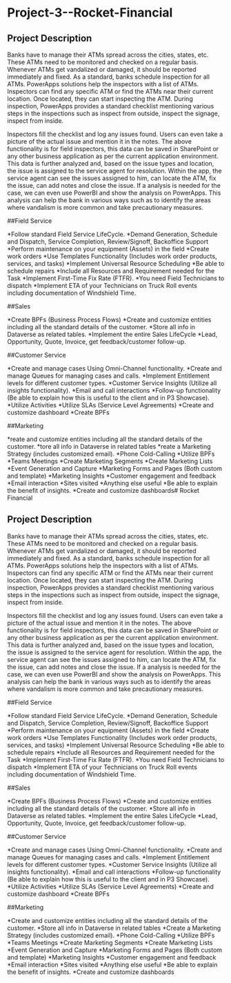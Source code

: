 # Project-3--Rocket-Financial

## Project Description

Banks have to manage their ATMs spread across the cities, states, etc. These ATMs need to be monitored and checked on a regular basis. Whenever ATMs get vandalized or damaged, it should be reported immediately and fixed. As a standard, banks schedule inspection for all ATMs. PowerApps solutions help the inspectors with a list of ATMs. Inspectors can find any specific ATM or find the ATMs near their current location. Once located, they can start inspecting the ATM. During inspection, PowerApps provides a standard checklist mentioning various steps in the inspections such as inspect from outside, inspect the signage, inspect from inside.

Inspectors fill the checklist and log any issues found. Users can even take a picture of the actual issue and mention it in the notes. The above functionality is for field inspectors, this data can be saved in SharePoint or any other business application as per the current application environment. This data is further analyzed and, based on the issue types and location, the issue is assigned to the service agent for resolution. Within the app, the service agent can see the issues assigned to him, can locate the ATM, fix the issue, can add notes and close the issue. If a analysis is needed for the case, we can even use PowerBI and show the analysis on PowerApps. This analysis can help the bank in various ways such as to identify the areas where vandalism is more common and take precautionary measures.

##Field Service

*Follow standard Field Service LifeCycle.
*Demand Generation, Schedule and Dispatch, Service Completion, Review/Signoff, Backoffice Support
*Perform maintenance on your equipment (Assets) in the field
*Create work orders
*Use Templates Functionality (Includes work order products, services, and tasks)
*Implement Universal Resource Scheduling
*Be able to schedule repairs
*Include all Resources and Requirement needed for the Task
*Implement First-Time Fix Rate (FTFR).
*You need Field Technicians to dispatch
\*Implement ETA of your Technicians on Truck Roll events including documentation of Windshield Time.

##Sales

*Create BPFs (Business Process Flows)
*Create and customize entities including all the standard details of the customer.
*Store all info in Dataverse as related tables.
*Implement the entire Sales LifeCycle
\*Lead, Opportunity, Quote, Invoice, get feedback/customer follow-up.

##Customer Service

*Create and manage cases Using Omni-Channel functionality.
*Create and manage Queues for managing cases and calls.
*Implement Entitlement levels for different customer types.
*Customer Service Insights (Utilize all insights functionality).
*Email and call interactions
*Follow-up functionality (Be able to explain how this is useful to the client and in P3 Showcase).
*Utilize Activities
*Utilize SLAs (Service Level Agreements)
*Create and customize dashboard
*Create BPFs

##Marketing

*reate and customize entities including all the standard details of the customer.
*tore all info in Dataverse in related tables
*reate a Marketing Strategy (includes customized email).
*Phone Cold-Calling
*Utilize BPFs
*Teams Meetings
*Create Marketing Segments
*Create Marketing Lists
*Event Generation and Capture
*Marketing Forms and Pages (Both custom and template)
*Marketing Insights
*Customer engagement and feedback
*Email interaction
*Sites visited
*Anything else useful
*Be able to explain the benefit of insights.
\*Create and customize dashboards# Rocket Financial

## Project Description

Banks have to manage their ATMs spread across the cities, states, etc. These ATMs need to be monitored and checked on a regular basis. Whenever ATMs get vandalized or damaged, it should be reported immediately and fixed. As a standard, banks schedule inspection for all ATMs. PowerApps solutions help the inspectors with a list of ATMs. Inspectors can find any specific ATM or find the ATMs near their current location. Once located, they can start inspecting the ATM. During inspection, PowerApps provides a standard checklist mentioning various steps in the inspections such as inspect from outside, inspect the signage, inspect from inside.

Inspectors fill the checklist and log any issues found. Users can even take a picture of the actual issue and mention it in the notes. The above functionality is for field inspectors, this data can be saved in SharePoint or any other business application as per the current application environment. This data is further analyzed and, based on the issue types and location, the issue is assigned to the service agent for resolution. Within the app, the service agent can see the issues assigned to him, can locate the ATM, fix the issue, can add notes and close the issue. If a analysis is needed for the case, we can even use PowerBI and show the analysis on PowerApps. This analysis can help the bank in various ways such as to identify the areas where vandalism is more common and take precautionary measures.

##Field Service

*Follow standard Field Service LifeCycle.
*Demand Generation, Schedule and Dispatch, Service Completion, Review/Signoff, Backoffice Support
*Perform maintenance on your equipment (Assets) in the field
*Create work orders
*Use Templates Functionality (Includes work order products, services, and tasks)
*Implement Universal Resource Scheduling
*Be able to schedule repairs
*Include all Resources and Requirement needed for the Task
*Implement First-Time Fix Rate (FTFR).
*You need Field Technicians to dispatch
*Implement ETA of your Technicians on Truck Roll events including documentation of Windshield Time.

##Sales

*Create BPFs (Business Process Flows)
*Create and customize entities including all the standard details of the customer.
*Store all info in Dataverse as related tables.
*Implement the entire Sales LifeCycle
\*Lead, Opportunity, Quote, Invoice, get feedback/customer follow-up.

##Customer Service

*Create and manage cases Using Omni-Channel functionality.
*Create and manage Queues for managing cases and calls.
*Implement Entitlement levels for different customer types.
*Customer Service Insights (Utilize all insights functionality).
*Email and call interactions
*Follow-up functionality (Be able to explain how this is useful to the client and in P3 Showcase).
*Utilize Activities
*Utilize SLAs (Service Level Agreements)
*Create and customize dashboard
*Create BPFs

##Marketing

*Create and customize entities including all the standard details of the customer.
*Store all info in Dataverse in related tables
*Create a Marketing Strategy (includes customized email).
*Phone Cold-Calling
*Utilize BPFs
*Teams Meetings
*Create Marketing Segments
*Create Marketing Lists
*Event Generation and Capture
*Marketing Forms and Pages (Both custom and template)
*Marketing Insights
*Customer engagement and feedback
*Email interaction
*Sites visited
*Anything else useful
*Be able to explain the benefit of insights.
\*Create and customize dashboards
